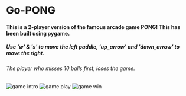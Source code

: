 # Go-PONG
#### This is a 2-player version of the famous arcade game PONG! This has been built using pygame.
##### Use 'w' & 's' to move the left paddle, 'up_arrow' and 'down_arrow' to move the right.
###### The player who misses 10 balls first, loses the game. 


![game intro](https://user-images.githubusercontent.com/17018983/33231765-0c474086-d225-11e7-8eba-9b45c1381e0f.png)
![game play](https://user-images.githubusercontent.com/17018983/33231769-16cd46e0-d225-11e7-8549-353d85ceaa44.png)
![game win](https://user-images.githubusercontent.com/17018983/33231772-1dcdc2e4-d225-11e7-9e1c-dd3a89546b39.png)
